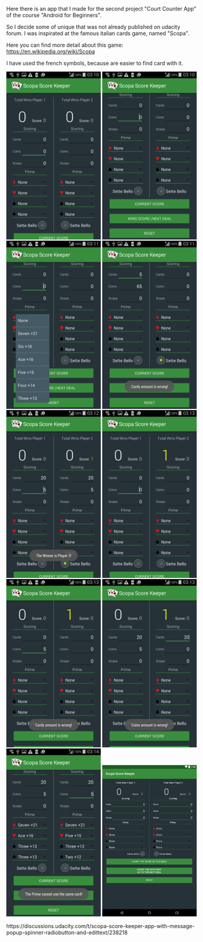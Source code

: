 Here there is an app that I made for the second project "Court Counter App" of the course "Android for Beginners".


So I decide some of unique that was not already published on udacity forum. I was inspirated at the famous italian cards game, named "Scopa".

Here you can find more detail about this game:
https://en.wikipedia.org/wiki/Scopa

I have used the french symbols, because are easier to find card with it.

<p align="center">
  <img src="Screenshot_2017-04-11-03-10-33.png" width="250"/>
  <img src="Screenshot_2017-04-11-03-11-00.png" width="250"/>
  <img src="Screenshot_2017-04-11-03-11-19.png" width="250"/>
  <img src="Screenshot_2017-04-11-03-11-44.png" width="250"/>
  <img src="Screenshot_2017-04-11-03-12-55.png" width="250"/>
  <img src="Screenshot_2017-04-11-03-13-05.png" width="250"/>
  <img src="Screenshot_2017-04-11-03-13-50.png" width="250"/>
  <img src="Screenshot_2017-04-11-03-13-59.png" width="250"/>
  <img src="Screenshot_2017-04-11-03-14-50.png" width="250"/>
  <img src="2017-04-09_184505.png" width="250"/>
</p>
https://discussions.udacity.com/t/scopa-score-keeper-app-with-message-popup-spinner-radiobutton-and-edittext/238218

